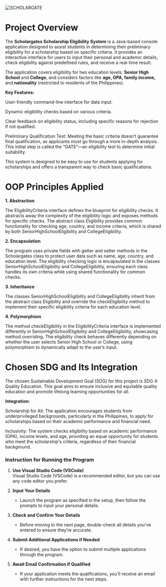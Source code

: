 ![SCHOLARGATE](https://github.com/user-attachments/assets/fcf88545-cd98-4608-a6e0-7092460daf00)

# **Project Overview**

  The **Scholargates Scholarship Eligibility System** is a Java-based console application designed to assist students in determining their preliminary eligibility for a scholarship based on specific criteria. It provides an interactive interface for users to input their personal and academic details, check eligibility against predefined rules, and receive a real-time result.

  The application covers eligibility for two education levels: **Senior High School** and **College**, and considers factors like **age, GPA, family income,** and **nationality** (restricted to residents of the Philippines).

**Key Features:**

User-friendly command-line interface for data input.

Dynamic eligibility checks based on various criteria.

Clear feedback on eligibility status, including specific reasons for rejection if not qualified.

Preliminary Qualification Test: Meeting the basic criteria doesn’t guarantee final qualification, as applicants must go through a more in-depth analysis. This initial step is called the “GATE”—an eligibility test 
to determine initial suitability.

This system is designed to be easy to use for students applying for scholarships and offers a transparent way to check basic qualifications.

# **OOP Principles Applied**

**1. Abstraction**

The EligibilityCriteria interface defines the blueprint for eligibility checks. It abstracts away the complexity of the eligibility logic and exposes methods for specific checks.
The abstract class Eligibility provides common functionality for checking age, country, and income criteria, which is shared by both SeniorHighSchoolEligibility and CollegeEligibility.

**2. Encapsulation**

The program uses private fields with getter and setter methods in the Scholargates class to protect user data such as name, age, country, and education level.
The eligibility checking logic is encapsulated in the classes SeniorHighSchoolEligibility and CollegeEligibility, ensuring each class handles its own criteria while using shared functionality for common checks.

**3. Inheritance**

The classes SeniorHighSchoolEligibility and CollegeEligibility inherit from the abstract class Eligibility and override the checkEligibility method to implement their specific eligibility criteria for each education level.

**4. Polymorphism**

The method checkEligibility in the EligibilityCriteria interface is implemented differently in SeniorHighSchoolEligibility and CollegeEligibility, showcasing method overriding.
The eligibility check behaves differently depending on whether the user selects Senior High School or College, using polymorphism to dynamically adapt to the user’s input.

# **Chosen SDG and Its Integration**
The chosen Sustainable Development Goal (SDG) for this project is SDG 4: Quality Education. This goal aims to ensure inclusive and equitable quality education and promote lifelong learning opportunities for all.

**Integration:**

Scholarship for All: The application encourages students from underprivileged backgrounds, particularly in the Philippines, to apply for scholarships based on their academic performance and financial need.

Inclusivity: The system checks eligibility based on academic performance (GPA), income levels, and age, providing an equal opportunity for students who meet the scholarship's criteria, regardless of their financial background.

### Instruction for Running the Program

1. **Use Visual Studio Code (VSCode)**  
   Visual Studio Code (VSCode) is a recommended editor, but you can use any code editor you prefer.

2. **Input Your Details**  
   - Launch the program as specified in the setup, then follow the prompts to input your personal details.

3. **Check and Confirm Your Details**  
   - Before moving to the next page, double-check all details you've entered to ensure they’re accurate.

4. **Submit Additional Applications if Needed**  
   - If desired, you have the option to submit multiple applications through the program.

5. **Await Email Confirmation if Qualified**  
   - If your application meets the qualifications, you’ll receive an email with further instructions for the next steps.


